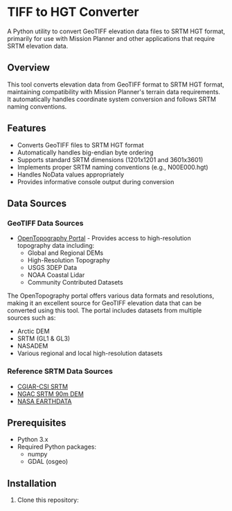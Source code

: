 # TIFF to HGT Converter

A Python utility to convert GeoTIFF elevation data files to SRTM HGT format, primarily for use with Mission Planner and other applications that require SRTM elevation data.

## Overview

This tool converts elevation data from GeoTIFF format to SRTM HGT format, maintaining compatibility with Mission Planner's terrain data requirements. It automatically handles coordinate system conversion and follows SRTM naming conventions.

## Features

- Converts GeoTIFF files to SRTM HGT format
- Automatically handles big-endian byte ordering
- Supports standard SRTM dimensions (1201x1201 and 3601x3601)
- Implements proper SRTM naming conventions (e.g., N00E000.hgt)
- Handles NoData values appropriately
- Provides informative console output during conversion
## Data Sources

### GeoTIFF Data Sources
- [OpenTopography Portal](https://portal.opentopography.org/datasets) - Provides access to high-resolution topography data including:
  - Global and Regional DEMs
  - High-Resolution Topography
  - USGS 3DEP Data
  - NOAA Coastal Lidar
  - Community Contributed Datasets

The OpenTopography portal offers various data formats and resolutions, making it an excellent source for GeoTIFF elevation data that can be converted using this tool. The portal includes datasets from multiple sources such as:
- Arctic DEM
- SRTM (GL1 & GL3)
- NASADEM
- Various regional and local high-resolution datasets
### Reference SRTM Data Sources
- [CGIAR-CSI SRTM](http://srtm.csi.cgiar.org/srtmdata/)
- [NGAC SRTM 90m DEM](https://www.ngac.gov/data/srtm-90m-digital-elevation-model-dem-data)
- [NASA EARTHDATA](https://e4ftl01.cr.usgs.gov/MEASURES/SRTMGL1.003/)
## Prerequisites

- Python 3.x
- Required Python packages:
  - numpy
  - GDAL (osgeo)

## Installation

1. Clone this repository:
